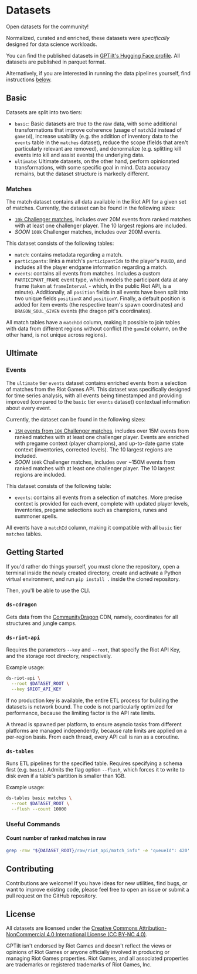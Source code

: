 # Datasets

Open datasets for the community!

Normalized, curated and enriched, these datasets were *specifically* designed for data science workloads.

You can find the published datasets in [GPTilt's Hugging Face profile](https://huggingface.co/gptilt). All datasets are published in parquet format.

Alternatively, if you are interested in running the data pipelines yourself, find instructions [below](#getting-started).

## Basic

Datasets are split into two tiers:

- `basic`: Basic datasets are true to the raw data, with some additional transformations that improve coherence (usage of `matchId` instead of `gameId`), increase usability (e.g. the addition of inventory data to the `events` table in the `matches` dataset), reduce the scope (fields that aren't particularly relevant are removed), and denormalize (e.g. splitting kill events into kill and assist events) the underlying data.
- `ultimate`: Ultimate datasets, on the other hand, perform opinionated transformations, with some specific goal in mind. Data accuracy remains, but the dataset structure is markedly different.

### Matches

The match dataset contains all data available in the Riot API for a given set of matches.
Currently, the dataset can be found in the following sizes:

- [`10k` Challenger matches](https://huggingface.co/datasets/gptilt/basic-matches-challenger-10k), includes over 20M events from ranked matches with at least one challenger player. The 10 largest regions are included.
- *SOON* `100k` Challenger matches, includes over 200M events.

This dataset consists of the following tables:

- `match`: contains metadata regarding a match.
- `participants`: links a match's `participantIds` to the player's `PUUID`, and includes all the player endgame information regarding a match.
- `events`: contains all events from matches. Includes a custom `PARTICIPANT_FRAME` event type, which models the participant data at any frame (taken at `frameInterval` - which, in the public Riot API, is a minute). Additionally, all `position` fields in all events have been split into two unique fields `positionX` and `positionY`. Finally, a default position is added for item events (the respective team's spawn coordinates) and `DRAGON_SOUL_GIVEN` events (the dragon pit's coordinates).

All match tables have a `matchId` column, making it possible to join tables with data from different regions without conflict (the `gameId` column, on the other hand, is not unique across regions).

## Ultimate

### Events

The `ultimate` tier `events` dataset contains enriched events from a selection of matches from the Riot Games API. This dataset was specifically designed for time series analysis, with all events being timestamped and providing improved (compared to the `basic` tier `events` dataset) contextual information about every event.

Currently, the dataset can be found in the following sizes:

- [`15M` events from `10K` Challenger matches](https://huggingface.co/datasets/gptilt/ultimate-events-challenger-20m), includes over 15M events from ranked matches with at least one challenger player. Events are enriched with pregame context (player champions), and up-to-date game state context (inventories, corrected levels). The 10 largest regions are included.
- *SOON* `100k` Challenger matches, includes over ~150M events from ranked matches with at least one challenger player. The 10 largest regions are included.

This dataset consists of the following table:

- `events`: contains all events from a selection of matches. More precise context is provided for each event, complete with updated player levels, inventories, pregame selections such as champions, runes and summoner spells.

All events have a `matchId` column, making it compatible with all `basic` tier `matches` tables.

## Getting Started

If you'd rather do things yourself, you must clone the repository, open a terminal inside the newly created directory, create and activate a Python virtual environment, and run `pip install .` inside the cloned repository.

Then, you'll be able to use the CLI.

### `ds-cdragon`

Gets data from the [CommunityDragon](https://communitydragon.org/) CDN, namely, coordinates for all structures and jungle camps.

### `ds-riot-api`

Requires the parameters `--key` and `--root`, that specify the Riot API Key, and the storage root directory, respectively.

Example usage:

```bash
ds-riot-api \
  --root $DATASET_ROOT \
  --key $RIOT_API_KEY
```

If no production key is available, the entire ETL process for building the datasets is network bound. The code is not particularly optimized for performance, because the limiting factor is the API rate limits.

A thread is spawned per platform, to ensure asyncio tasks from different platforms are managed independently, because rate limits are applied on a per-region basis.
From each thread, every API call is ran as a coroutine.

### `ds-tables`

Runs ETL pipelines for the specified table. Requires specifying a schema first (e.g. `basic`). Admits the flag option `--flush`, which forces it to write to disk even if a table's partition is smaller than 1GB.

Example usage:

```bash
ds-tables basic matches \
  --root $DATASET_ROOT \
  --flush --count 10000
```

### Useful Commands

#### Count number of ranked matches in raw

```bash
grep -rnw "${DATASET_ROOT}/raw/riot_api/match_info" -e 'queueId": 420' | wc -l
```

## Contributing

Contributions are welcome! If you have ideas for new utilities, find bugs, or want to improve existing code, please feel free to open an issue or submit a pull request on the GitHub repository.

## License

All datasets are licensed under the [Creative Commons Attribution-NonCommercial 4.0 International License (CC BY-NC 4.0)](https://creativecommons.org/licenses/by-nc/4.0/).

GPTilt isn't endorsed by Riot Games and doesn't reflect the views or opinions of Riot Games or anyone officially involved in producing or managing Riot Games properties. Riot Games, and all associated properties are trademarks or registered trademarks of Riot Games, Inc.
